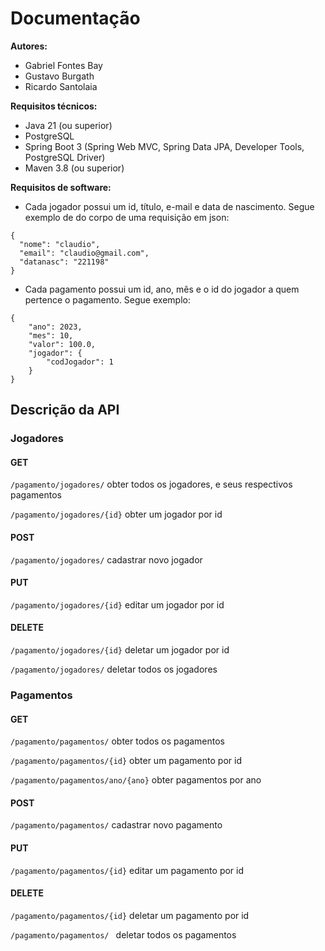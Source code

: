 # Documentação

**Autores:**  
- Gabriel Fontes Bay
- Gustavo Burgath  
- Ricardo Santolaia  

**Requisitos técnicos:**
- Java 21 (ou superior)
- PostgreSQL
- Spring Boot 3 (Spring Web MVC, Spring Data JPA, Developer Tools, PostgreSQL Driver)
- Maven 3.8 (ou superior)

**Requisitos de software:**
- Cada jogador possui um id, título, e-mail e data de nascimento. Segue exemplo de do corpo de uma requisição em json:
```exemplo do jogador:
{
  "nome": "claudio",
  "email": "claudio@gmail.com",
  "datanasc": "221198"
}
```
- Cada pagamento possui um id, ano, mês e o id do jogador a quem pertence o pagamento. Segue exemplo:
```
{
    "ano": 2023,
    "mes": 10,
    "valor": 100.0,
    "jogador": {
        "codJogador": 1
    }
}
```

## Descrição da API

### Jogadores

#### GET
```/pagamento/jogadores/``` obter todos os jogadores, e seus respectivos pagamentos

```/pagamento/jogadores/{id}``` obter um jogador por id

#### POST

```/pagamento/jogadores/``` cadastrar novo jogador

#### PUT

```/pagamento/jogadores/{id}``` editar um jogador por id

#### DELETE

```/pagamento/jogadores/{id}``` deletar um jogador por id

```/pagamento/jogadores/``` deletar todos os jogadores

### Pagamentos

#### GET

```/pagamento/pagamentos/``` obter todos os pagamentos

```/pagamento/pagamentos/{id}``` obter um pagamento por id

```/pagamento/pagamentos/ano/{ano}``` obter pagamentos por ano

#### POST

```/pagamento/pagamentos/``` cadastrar novo pagamento

#### PUT

```/pagamento/pagamentos/{id}``` editar um pagamento por id 

#### DELETE

```/pagamento/pagamentos/{id}``` deletar um pagamento por id

```/pagamento/pagamentos/ ``` deletar todos os pagamentos
